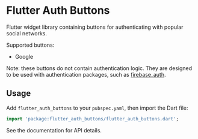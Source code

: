 # Flutter Auth Buttons

Flutter widget library containing buttons for authenticating with popular social networks.

Supported buttons:

- Google

Note: these buttons do not contain authentication logic. They are designed to be used with authentication packages, 
such as [firebase_auth](https://pub.dartlang.org/packages/firebase_auth).

## Usage

Add `flutter_auth_buttons` to your `pubspec.yaml`, then import the Dart file:

```dart
import 'package:flutter_auth_buttons/flutter_auth_buttons.dart';
```

See the documentation for API details.


